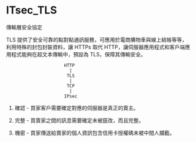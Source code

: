 # ITsec_TLS
傳輸層安全協定

TLS 提供了安全可靠的點對點通訊服務，可應用於電商購物車與線上結帳等等，利用特殊的封包封裝資料，讓 HTTPs 取代 HTTP，讓伺服器應用程式和客戶端應用程式能夠在超文本傳輸中，預設為 TLS，保障其傳輸安全。



                          HTTP
                            |
                           TLS
                            |
                           TCP
                            |
                          IPsec
                            
                          

1. 確認 - 買家客戶需要確定對應的伺服器是真正的賣主。

2. 完整 - 買賣家之間的訊息需要確定未被竄改，而且完整。

3. 機密 - 買家傳送給賣家的個人資訊包含信用卡授權碼未被中間人攔截。

